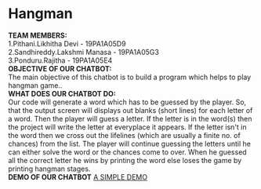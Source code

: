 # Hangman
**TEAM MEMBERS:**<br>
1.Pithani.Likhitha Devi - 19PA1A05D9<br>
2.Sandhireddy.Lakshmi Manasa - 19PA1A05G3<br>
3.Ponduru.Rajitha - 19PA1A05E4<br>
**OBJECTIVE OF OUR CHATBOT:**<br>
The main objective of this chatbot is to build a program which helps to play hangman game..<br>
**WHAT DOES OUR CHATBOT DO:**<br>
Our code will generate a word which has to be guessed by the player. So, that the output screen will displays out blanks (short lines) for each letter of a word. Then the player will guess a letter. If the letter is in the word(s) then the project will write the letter at everyplace it appears. If the letter isn't in the word then we cross out the lifelines (which are usually a finite no. of chances) from the list. The player will continue guessing the letters until he can either solve the word or the chances come to over. When he guessed all the correct letter he wins by printing the word else loses the game by printing hangman stages.<br>
**DEMO OF OUR CHATBOT**
[A SIMPLE DEMO](https://youtu.be/MhIH1fm60wM)
